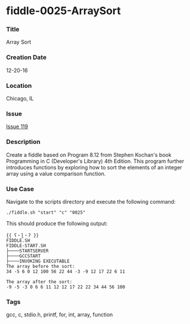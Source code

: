 fiddle-0025-ArraySort
======

### Title

Array Sort


### Creation Date

12-20-16


### Location

Chicago, IL


### Issue

[Issue 119](https://github.com/bradyhouse/house/issues/119)


### Description

Create a fiddle based on Program 8.12 from Stephen Kochan's book Programming in C (Developer's Library) 4th Edition.  This program further introduces functions by exploring how to sort the elements of an integer array using a value comparison function.


### Use Case

Navigate to the scripts directory and execute the following command:

    ./fiddle.sh "start" "c" "0025"
    
This should produce the following output:

    {{ ʕ・ɭ・ʔ }}
    FIDDLE.SH
    FIDDLE-START.SH
    ├────STARTSERVER
    ├────GCCSTART
    ├────INVOKING EXECUTABLE
    The array before the sort:
    34 -5 6 0 12 100 56 22 44 -3 -9 12 17 22 6 11
    
    The array after the sort:
    -9 -5 -3 0 6 6 11 12 12 17 22 22 34 44 56 100


### Tags

gcc, c, stdio.h, printf, for, int, array, function
